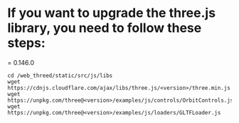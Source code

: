 # If you want to upgrade the three.js library, you need to follow these steps:

<version> = 0.146.0

```
cd /web_threed/static/src/js/libs
wget https://cdnjs.cloudflare.com/ajax/libs/three.js/<version>/three.min.js
wget https://unpkg.com/three@<version>/examples/js/controls/OrbitControls.js
wget https://unpkg.com/three@<version>/examples/js/loaders/GLTFLoader.js
```